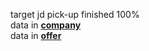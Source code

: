 target jd pick-up finished 100% </br>
data in **[company](resources/job%20skills(company)0824.csv)** 
</br>
data in **[offer](resources/job%20skills(jobs)0824.csv)** 